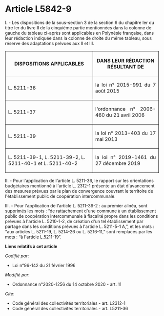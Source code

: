 # Article L5842-9

I. - Les dispositions de la sous-section 3 de la section 6 du chapitre Ier du titre Ier du livre II de la cinquième partie
mentionnées dans la colonne de gauche du tableau ci-après sont applicables en Polynésie française, dans leur rédaction
indiquée dans la colonne de droite du même tableau, sous réserve des adaptations prévues aux II et III.

<table border="1">
  <tbody>
    <tr>
      <th>

DISPOSITIONS APPLICABLES</th>
      <th>

DANS LEUR RÉDACTION RÉSULTANT DE</th>
    </tr>
    <tr>
      <td align="left">

L. 5211-36</td>
      <td align="justify">

la loi n° 2015-991 du 7 août 2015</td>
    </tr>
    <tr>
      <td align="left">

L. 5211-37</td>
      <td align="justify">

l'ordonnance n° 2006-460 du 21 avril 2006</td>
    </tr>
    <tr>
      <td align="left">

L. 5211-39</td>
      <td align="justify">

la loi n° 2013-403 du 17 mai 2013</td>
    </tr>
    <tr>
      <td align="left">

L. 5211-39-1, L. 5211-39-2, L. 5211-40-1 et L. 5211-40-2</td>
      <td align="justify">

la loi n° 2019-1461 du 27 décembre 2019</td>
    </tr>
  </tbody>
</table>

II. - Pour l'application de l'article L. 5211-36, le rapport sur les orientations budgétaires mentionné à l'article L. 2312-1
présente un état d'avancement des mesures prévues par le plan de convergence couvrant le territoire de l'établissement public
de coopération intercommunale.

III. - Pour l'application de l'article L. 5211-39-2 : au premier alinéa, sont supprimés les mots : “de rattachement d'une
commune à un établissement public de coopération intercommunale à fiscalité propre dans les conditions prévues à l'article L.
5210-1-2, de création d'un tel établissement par partage dans les conditions prévues à l'article L. 5211-5-1 A,”, et les
mots : “aux articles L. 5211-19, L. 5214-26 ou L. 5216-11,” sont remplacés par les mots : “à l'article L.5211-19”.

**Liens relatifs à cet article**

_Codifié par_:

  - Loi n°96-142 du 21 février 1996

_Modifié par_:

  - Ordonnance n°2020-1256 du 14 octobre 2020 - art. 11

_Cite_:

  - Code général des collectivités territoriales - art. L2312-1
  - Code général des collectivités territoriales - art. L5211-36
